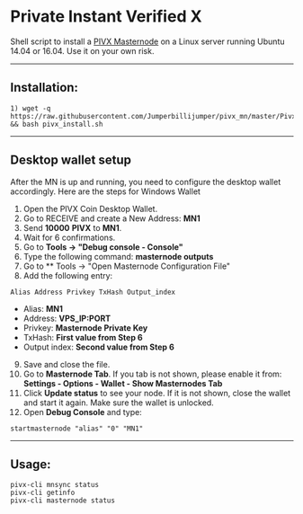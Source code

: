 # Private Instant Verified X
Shell script to install a [PIVX Masternode](http://pivx.org/) on a Linux server running Ubuntu 14.04 or 16.04. Use it on your own risk.

***
## Installation:
```
1) wget -q https://raw.githubusercontent.com/Jumperbillijumper/pivx_mn/master/Pivx_install.sh && bash pivx_install.sh

```
***

## Desktop wallet setup

After the MN is up and running, you need to configure the desktop wallet accordingly. Here are the steps for Windows Wallet
1. Open the PIVX Coin Desktop Wallet.
2. Go to RECEIVE and create a New Address: **MN1**
3. Send **10000** **PIVX** to **MN1**.
4. Wait for 6 confirmations.
5. Go to **Tools -> "Debug console - Console"**
6. Type the following command: **masternode outputs**
7. Go to  ** Tools -> "Open Masternode Configuration File"
8. Add the following entry:
```
Alias Address Privkey TxHash Output_index
```
* Alias: **MN1**
* Address: **VPS_IP:PORT**
* Privkey: **Masternode Private Key**
* TxHash: **First value from Step 6**
* Output index:  **Second value from Step 6**
9. Save and close the file.
10. Go to **Masternode Tab**. If you tab is not shown, please enable it from: **Settings - Options - Wallet - Show Masternodes Tab**
11. Click **Update status** to see your node. If it is not shown, close the wallet and start it again. Make sure the wallet is unlocked.
12. Open **Debug Console** and type:
```
startmasternode "alias" "0" "MN1"
```
***

## Usage:
```
pivx-cli mnsync status
pivx-cli getinfo
pivx-cli masternode status
```
